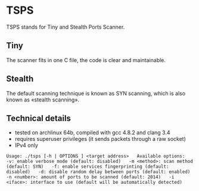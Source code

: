 # TSPS

TSPS stands for Tiny and Stealth Ports Scanner.

## Tiny

The scanner fits in one C file, the code is clear and maintainable.

## Stealth

The default scanning technique is known as SYN scanning, which is also
known as «stealth scanning».

## Technical details

* tested on archlinux 64b, compiled with gcc 4.8.2 and clang 3.4
* requires superuser privileges (it sends packets through a raw socket)
* IPv4 only

``
Usage: ./tsps [-h | OPTIONS ] <target address>  
Available options:  
	-v: enable verbose mode (default: disabled)  
		-m <method>: scan method (default: SYN)  
		-f: enable services fingerprinting (default: disabled)  
		-d: disable random delay between ports (default: enabled)  
		-n <number>: amount of ports to be scanned (default: 2014)  
		-i <iface>: interface to use (default will be automatically detected)  
``
